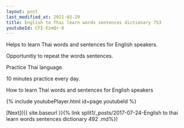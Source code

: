 ```yaml
---
layout: post
last_modified_at: 2021-03-29
title: English to Thai learn words sentences dictionary 753 
youtubeId: CFI-FzmQr-0
---
```

 
 
Helps to learn Thai words and sentences for English speakers.

Opportunitiy to repeat the words sentences. 

Practice Thai language. 
 
10 minutes practice every day. 
 
How to learn Thai words and sentences for English speakers 
 
{% include youtubePlayer.html id=page.youtubeId %}
 
 
[Next]({{ site.baseurl }}{% link  split1/_posts/2017-07-24-English to thai learn words sentences dictionary 492 .md%})
 
